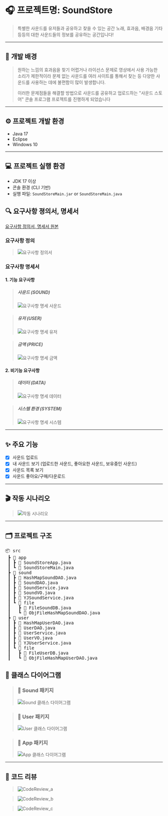 # 🎧 프로젝트명: SoundStore

> 특별한 사운드를 유저들과 공유하고 찾을 수 있는 공간
> 노래, 효과음, 배경음 기타 등등의 대한 사운드들의 정보를 공유하는 공간입니다!

---

## 🧠 개발 배경

> 원하는 느낌의 효과음을 찾기 어렵거나 라이선스 문제로 영상에서 사용 가능한 소리가 제한적이라
> 문제 없는 사운드를 여러 사이트를 통해서 찾는 등 다양한 사운드를 사용하는 데에 불편함이 많이 발생합니다.
> 
> 이러한 문제점들을 해결할 방법으로 사운드를 공유하고 업로드하는 "사운드 스토어" 콘솔 프로그램 프로젝트를 진행하게 되었습니다

---

## ⚙️ 프로젝트 개발 환경

- Java 17
- Eclipse
- Windows 10

---

## 💻 프로젝트 실행 환경

- JDK 17 이상
- 콘솔 환경 (CLI 기반)
- 실행 파일: `SoundStoreMain.jar` or `SoundStoreMain.java`


## 🔍 요구사항 졍의서, 명세서
[요구사항 정의서, 명세서 원본](https://docs.google.com/spreadsheets/d/1eLR46TsCTyzi2-oHuJ4Jh1tjbZ6jeBRgaJTdUylKOZY/edit?usp=sharing)

### 요구사항 정의
> ![요구사항 정의서](./imgs/RequirementsDefinition.png)

### 요구사항 명세서
#### 1. 기능 요구사항
> ##### 사운드 (SOUND)
> ![요구사항 명세 사운드](./imgs/RequirementsSpecification_Sound.png)

> ##### 유저 (USER)
> ![요구사항 명세 유저](./imgs/RequirementsSpecification_User.png)

> ##### 금액 (PRICE)
> ![요구사항 명세 금액](./imgs/RequirementsSpecification_Price.png)


#### 2. 비기능 요구사항

> ##### 데이터 (DATA)
> ![요구사항 명세 데이터](./imgs/RequirementsSpecification_Data.png)

> ##### 시스템 환경 (SYSTEM)
> ![요구사항 명세 시스템](./imgs/RequirementsSpecification_System.png)
---

## ✨ 주요 기능

- [x] 사운드 업로드
- [x] 내 사운드 보기 (업로드한 사운드, 좋아요한 사운드, 보유중인 사운드)
- [x] 사운드 목록 보기
- [x] 사운드 좋아요/구매/다운로드

---

## 🎬 작동 시나리오

> ![작동 시나리오](./imgs/Scenario.png)

---

## 🗂️ 프로젝트 구조

<pre>
📦 src
 ┣ 📁 app
 ┃ ┣ 📄 SoundStoreApp.java
 ┃ ┗ 📄 SoundStoreMain.java
 ┣ 📁 sound
 ┃ ┣ 📄 HashMapSoundDAO.java
 ┃ ┣ 📄 SoundDAO.java
 ┃ ┣ 📄 SoundService.java
 ┃ ┣ 📄 SoundVO.java
 ┃ ┣ 📄 YJSoundService.java
 ┃ ┗ 📁 file
 ┃   ┣ 📄 FileSoundDB.java
 ┃   ┗ 📄 ObjFileHashMapSoundDAO.java
 ┣ 📁 user
 ┃ ┣ 📄 HashMapUserDAO.java
 ┃ ┣ 📄 UserDAO.java
 ┃ ┣ 📄 UserService.java
 ┃ ┣ 📄 UserVO.java
 ┃ ┣ 📄 YJUserService.java
 ┃ ┗ 📁 file
 ┃   ┣ 📄 FileUserDB.java
 ┃   ┗ 📄 ObjFileHashMapUserDAO.java
</pre>

## 🧭 클래스 다이어그램

> ### 📁 Sound 패키지  
> ![Sound 클래스 다이어그램](./imgs/ClassDiagram_PackageSound.png)

> ### 📁 User 패키지  
> ![User 클래스 다이어그램](./imgs/ClassDiagram_PackageUser.png)

> ### 📁 App 패키지  
> ![App 클래스 다이어그램](./imgs/ClassDiagram_PackageApp.png)

---

## 📑 코드 리뷰

> ![CodeReview_a](./imgs/CodeReview_a.png)

> ![CodeReview_b](./imgs/CodeReview_b.png)

> ![CodeReview_c](./imgs/CodeReview_c.png)


